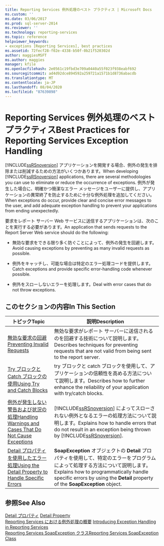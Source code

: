 ```yaml
---
title: Reporting Services 例外処理のベスト プラクティス | Microsoft Docs
ms.custom: ''
ms.date: 03/06/2017
ms.prod: sql-server-2014
ms.reviewer: ''
ms.technology: reporting-services
ms.topic: reference
helpviewer_keywords:
- exceptions [Reporting Services], best practices
ms.assetid: 72fecf28-f02e-4338-b50f-0b21f520302d
author: maggiesMSFT
ms.author: maggies
manager: kfile
ms.openlocfilehash: 2e0561c19fbd3e709a0440a55f023f938eabf692
ms.sourcegitcommit: ad4d92dce894592a259721a1571b1d8736abacdb
ms.translationtype: MT
ms.contentlocale: ja-JP
ms.lasthandoff: 08/04/2020
ms.locfileid: "87639898"
---
```

# <a name="best-practices-for-reporting-services-exception-handling"></a><span data-ttu-id="c1eee-102">Reporting Services 例外処理のベスト プラクティス</span><span class="sxs-lookup"><span data-stu-id="c1eee-102">Best Practices for Reporting Services Exception Handling</span></span>
  <span data-ttu-id="c1eee-103">[!INCLUDE[ssRSnoversion](../../../includes/ssrsnoversion-md.md)] アプリケーションを開発する場合、例外の発生を排除または削減するための方法がいくつかあります。</span><span class="sxs-lookup"><span data-stu-id="c1eee-103">When developing [!INCLUDE[ssRSnoversion](../../../includes/ssrsnoversion-md.md)] applications, there are several methodologies you can use to eliminate or reduce the occurrence of exceptions.</span></span> <span data-ttu-id="c1eee-104">例外が発生した場合に、明確かつ簡潔なエラー メッセージをユーザーに提供し、アプリケーションの異常終了を防止するために十分な例外処理を追加してください。</span><span class="sxs-lookup"><span data-stu-id="c1eee-104">When exceptions do occur, provide clear and concise error messages to the user, and add adequate exception handling to prevent your applications from ending unexpectedly.</span></span>  
  
 <span data-ttu-id="c1eee-105">要求をレポート サーバー Web サービスに送信するアプリケーションは、次のことを実行する必要があります。</span><span class="sxs-lookup"><span data-stu-id="c1eee-105">An application that sends requests to the Report Server Web service should do the following:</span></span>  
  
-   <span data-ttu-id="c1eee-106">無効な要求をできる限り多く防ぐことによって、例外の発生を回避します。</span><span class="sxs-lookup"><span data-stu-id="c1eee-106">Avoid causing exceptions by preventing as many invalid requests as possible.</span></span>  
  
-   <span data-ttu-id="c1eee-107">例外をキャッチし、可能な場合は特定のエラー処理コードを提供します。</span><span class="sxs-lookup"><span data-stu-id="c1eee-107">Catch exceptions and provide specific error-handling code whenever possible.</span></span>  
  
-   <span data-ttu-id="c1eee-108">例外をスローしないエラーを処理します。</span><span class="sxs-lookup"><span data-stu-id="c1eee-108">Deal with error cases that do not throw exceptions.</span></span>  
  
## <a name="in-this-section"></a><span data-ttu-id="c1eee-109">このセクションの内容</span><span class="sxs-lookup"><span data-stu-id="c1eee-109">In This Section</span></span>  
  
|<span data-ttu-id="c1eee-110">トピック</span><span class="sxs-lookup"><span data-stu-id="c1eee-110">Topic</span></span>|<span data-ttu-id="c1eee-111">説明</span><span class="sxs-lookup"><span data-stu-id="c1eee-111">Description</span></span>|  
|-----------|-----------------|  
|[<span data-ttu-id="c1eee-112">無効な要求の回避</span><span class="sxs-lookup"><span data-stu-id="c1eee-112">Preventing Invalid Requests</span></span>](preventing-invalid-requests.md)|<span data-ttu-id="c1eee-113">無効な要求がレポート サーバーに送信されるのを回避する技術について説明します。</span><span class="sxs-lookup"><span data-stu-id="c1eee-113">Describes techniques for preventing requests that are not valid from being sent to the report server.</span></span>|  
|[<span data-ttu-id="c1eee-114">Try ブロックと Catch ブロックの使用</span><span class="sxs-lookup"><span data-stu-id="c1eee-114">Using Try and Catch Blocks</span></span>](using-try-and-catch-blocks.md)|<span data-ttu-id="c1eee-115">try ブロックと catch ブロックを使用して、アプリケーションの信頼性を高める方法について説明します。</span><span class="sxs-lookup"><span data-stu-id="c1eee-115">Describes how to further enhance the reliability of your application with try/catch blocks.</span></span>|  
|[<span data-ttu-id="c1eee-116">例外が発生しない警告および状況の処理</span><span class="sxs-lookup"><span data-stu-id="c1eee-116">Handling Warnings and Cases That Do Not Cause Exceptions</span></span>](handling-warnings-and-cases-that-do-not-cause-exceptions.md)|<span data-ttu-id="c1eee-117">[!INCLUDE[ssRSnoversion](../../../includes/ssrsnoversion-md.md)] によってスローされない例外となるエラーの処理方法について説明します。</span><span class="sxs-lookup"><span data-stu-id="c1eee-117">Explains how to handle errors that do not result in an exception being thrown by [!INCLUDE[ssRSnoversion](../../../includes/ssrsnoversion-md.md)].</span></span>|  
|[<span data-ttu-id="c1eee-118">Detail プロパティを使用したエラー処理</span><span class="sxs-lookup"><span data-stu-id="c1eee-118">Using the Detail Property to Handle Specific Errors</span></span>](using-the-detail-property-to-handle-specific-errors.md)|<span data-ttu-id="c1eee-119">**SoapException** オブジェクトの **Detail** プロパティを使用して、特定のエラーをプログラムによって処理する方法について説明します。</span><span class="sxs-lookup"><span data-stu-id="c1eee-119">Explains how to programmatically handle specific errors by using the **Detail** property of the **SoapException** object.</span></span>|  
  
## <a name="see-also"></a><span data-ttu-id="c1eee-120">参照</span><span class="sxs-lookup"><span data-stu-id="c1eee-120">See Also</span></span>  
 <span data-ttu-id="c1eee-121">[Detail プロパティ](../soapexception-class/detail-property.md) </span><span class="sxs-lookup"><span data-stu-id="c1eee-121">[Detail Property](../soapexception-class/detail-property.md) </span></span>  
 <span data-ttu-id="c1eee-122">[Reporting Services における例外処理の概要](../introducing-exception-handling-in-reporting-services.md) </span><span class="sxs-lookup"><span data-stu-id="c1eee-122">[Introducing Exception Handling in Reporting Services](../introducing-exception-handling-in-reporting-services.md) </span></span>  
 [<span data-ttu-id="c1eee-123">Reporting Services SoapException クラス</span><span class="sxs-lookup"><span data-stu-id="c1eee-123">Reporting Services SoapException Class</span></span>](../soapexception-class/reporting-services-soapexception-class.md)  
  
  
